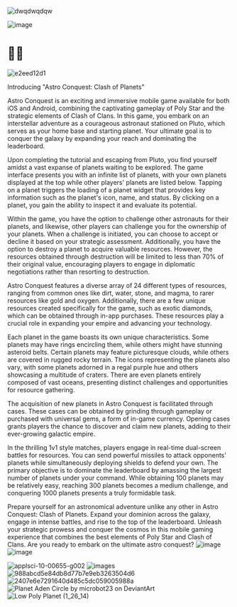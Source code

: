 ![dwqdwqdqw](https://github.com/hunterjreid/MMO_game/assets/62681404/c13d7388-b492-4c80-a3b0-86e5d068c912)

![image](https://github.com/hunterjreid/MMO_game/assets/62681404/28a5b862-b08d-40a9-8849-f777eda67d5a)
# 🚀🌌

![e2eed12d1](https://github.com/hunterjreid/MMO_game/assets/62681404/ede65fdc-0359-49ce-a600-fa8d8e2963a8)

Introducing "Astro Conquest: Clash of Planets"  

Astro Conquest is an exciting and immersive mobile game available for both iOS and Android, combining the captivating gameplay of Poly Star and the strategic elements of Clash of Clans. In this game, you embark on an interstellar adventure as a courageous astronaut stationed on Pluto, which serves as your home base and starting planet. Your ultimate goal is to conquer the galaxy by expanding your reach and dominating the leaderboard.

Upon completing the tutorial and escaping from Pluto, you find yourself amidst a vast expanse of planets waiting to be explored. The game interface presents you with an infinite list of planets, with your own planets displayed at the top while other players' planets are listed below. Tapping on a planet triggers the loading of a planet widget that provides key information such as the planet's icon, name, and status. By clicking on a planet, you gain the ability to inspect it and evaluate its potential.

Within the game, you have the option to challenge other astronauts for their planets, and likewise, other players can challenge you for the ownership of your planets. When a challenge is initiated, you can choose to accept or decline it based on your strategic assessment. Additionally, you have the option to destroy a planet to acquire valuable resources. However, the resources obtained through destruction will be limited to less than 70% of their original value, encouraging players to engage in diplomatic negotiations rather than resorting to destruction.

Astro Conquest features a diverse array of 24 different types of resources, ranging from common ones like dirt, water, stone, and magma, to rarer resources like gold and oxygen. Additionally, there are a few unique resources created specifically for the game, such as exotic diamonds, which can be obtained through in-app purchases. These resources play a crucial role in expanding your empire and advancing your technology.

Each planet in the game boasts its own unique characteristics. Some planets may have rings encircling them, while others might have stunning asteroid belts. Certain planets may feature picturesque clouds, while others are covered in rugged rocky terrain. The icons representing the planets also vary, with some planets adorned in a regal purple hue and others showcasing a multitude of craters. There are even planets entirely composed of vast oceans, presenting distinct challenges and opportunities for resource gathering.

The acquisition of new planets in Astro Conquest is facilitated through cases. These cases can be obtained by grinding through gameplay or purchased with universal gems, a form of in-game currency. Opening cases grants players the chance to discover and claim new planets, adding to their ever-growing galactic empire.

In the thrilling 1v1 style matches, players engage in real-time dual-screen battles for resources. You can send powerful missiles to attack opponents' planets while simultaneously deploying shields to defend your own. The primary objective is to dominate the leaderboard by amassing the largest number of planets under your command. While obtaining 100 planets may be relatively easy, reaching 300 planets becomes a medium challenge, and conquering 1000 planets presents a truly formidable task.

Prepare yourself for an astronomical adventure unlike any other in Astro Conquest: Clash of Planets. Expand your dominion across the galaxy, engage in intense battles, and rise to the top of the leaderboard. Unleash your strategic prowess and conquer the cosmos in this mobile gaming experience that combines the best elements of Poly Star and Clash of Clans. Are you ready to embark on the ultimate astro conquest?
![image](https://github.com/hunterjreid/MMO_game/assets/62681404/c0d8e864-d4d0-4a20-90bd-c26cf2b35123)
![image](https://github.com/hunterjreid/MMO_game/assets/62681404/1d9b7578-ec2d-426d-94ce-f31888397790)




![applsci-10-00655-g002](https://github.com/hunterjreid/MMO_game/assets/62681404/b21416c7-8fff-4995-adca-3d547481f980)
![images](https://github.com/hunterjreid/MMO_game/assets/62681404/a704edbf-a4e6-4a4d-b8c0-ebeb6396986e)
![988abcd5e84db8d77b7e9eb3263504d6](https://github.com/hunterjreid/MMO_game/assets/62681404/54569b60-4b85-4d9c-af81-9abc72206e2b)
![2407e6e7291640d485c5dc059005988a](https://github.com/hunterjreid/MMO_game/assets/62681404/7ee3f21d-e2ff-413a-b07a-304323e32748)
![Planet Aden Circle by microbot23 on DeviantArt](https://github.com/hunterjreid/MMO_game/assets/62681404/375ef124-50d2-47ea-986e-dd51cc25a82a)
![Low Poly Planet (1_26_14)](https://github.com/hunterjreid/MMO_game/assets/62681404/0348ad7a-5b7b-4410-bb0d-ec99635c13d5)
